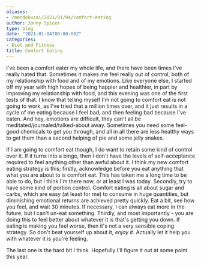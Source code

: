```yaml
---
aliases:
- /mendokusai/2021/01/04/comfort-eating
author: Jonny Spicer
type: blog
date: "2021-01-04T00:00:00Z"
categories:
- Diet and Fitness
title: Comfort Eating
---
```

I've been a comfort eater my whole life, and there have been times I've really hated that. Sometimes it makes me feel really out of control, both of my relationship with food and of
my emotions. Like everyone else, I started off my year with high hopes of being happier and healthier, in part by improving my relationship with food, and this evening was one of the
first tests of that. I know that telling myself I'm not going to comfort eat is not going to work, as I've tried that a million times over, and it just results in a cycle of me
eating because I feel bad, and then feeling bad because I've eaten. And hey, emotions are difficult, they can't all be meditated/journaled/talked-about away. Sometimes you need some
feel-good chemicals to get you through, and all in all there are less healthy ways to get them than a second helping of pie and some jelly snakes.

If I am going to comfort eat though, I do want to retain some kind of control over it. If it turns into a binge, then I don't have the levels of self-acceptance required to feel
anything other than awful about it. I think my new comfort eating strategy is this; firstly, acknowledge before you eat anything that what you are about to is comfort eat. This has
taken me a long time to be able to do, but I think I'm there now, or at least I was today. Secondly, try to have some kind of portion control. Comfort eating is all about sugar and
carbs, which are easy (at least for me) to consume in huge quantities, but diminishing emotional returns are achieved pretty quickly. Eat a bit, see how you feel, and wait 30 minutes.
If necessary, I can always eat more in the future, but I can't un-eat something. Thirdly, and most importantly - you are doing this to feel better about whatever it is that's getting
you down. If eating is making you feel worse, then it's not a very sensible coping strategy. So don't beat yourself up about it, *enjoy it*. Actually let it help you with whatever
it is you're feeling.

The last one is the hard bit I think. Hopefully I'll figure it out at some point this year.
